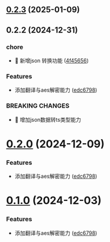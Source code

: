 

## [0.2.3](https://github.com/sdmu-gaoqi/wa-window/compare/0.2.2...0.2.3) (2025-01-09)

## 0.2.2 (2024-12-31)


### chore

* 🤖 新增json 转换功能 ([4f45656](https://github.com/sdmu-gaoqi/wa-window/commit/4f4565690128c04e61b90932e50c89ac99bd9d84))


### Features

* 添加翻译与aes解密能力 ([edc6798](https://github.com/sdmu-gaoqi/wa-window/commit/edc679819488cb2d31ba0a17f8a038971dae9160))


### BREAKING CHANGES

* 🧨 增加json数据转ts类型能力

# [0.2.0](https://github.com/sdmu-gaoqi/wa-vscode-menu/compare/1.0.0...0.2.0) (2024-12-09)


### Features

* 添加翻译与aes解密能力 ([edc6798](https://github.com/sdmu-gaoqi/wa-vscode-menu/commit/edc679819488cb2d31ba0a17f8a038971dae9160))

# [0.1.0](https://github.com/sdmu-gaoqi/wa-vscode-menu/compare/1.0.0...0.1.0) (2024-12-03)

### Features

- 添加翻译与aes解密能力 ([edc6798](https://github.com/sdmu-gaoqi/wa-vscode-menu/commit/edc679819488cb2d31ba0a17f8a038971dae9160))
